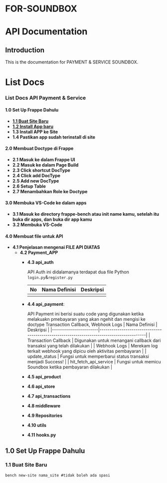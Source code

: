 # FOR-SOUNDBOX

# API Documentation

## Introduction
This is the documentation for PAYMENT & SERVICE SOUNDBOX.

# List Docs

### List Docs API Payment & Service  

#### 1.0 Set Up Frappe Dahulu 
- [**1.1 Buat Site Baru**](#11-Buat-Site-Baru)
- [**1.2 Install App baru**](#12-Install-App-baru)
- **1.3 Install APP ke Site**
- **1.4 Pastikan app sudah terinstall di site**

#### 2.0 Membuat Doctype di Frappe 
- **2.1 Masuk ke dalam Frappe UI**
- **2.2 Masuk ke dalam Page Build**
- **2.3 Click shortcut DocType**
- **2.4 Click add DocType**
- **2.5 Add new DocType**
- **2.6 Setup Table**
- **2.7 Menambahkan Role ke Doctype**

#### 3.0 Membuka VS-Code ke dalam apps
- **3.1 Masuk ke directory frappe-bench atau init name kamu, setelah itu buka dir apps, dan buka dir app kamu**
- **3.2 Membuka VS-Code**

#### 4.0 Membuat file untuk API

- **4.1 Penjelasan mengenai FILE API DIATAS**
    - **4.2 Payment_APP**
        - **4.3 api_auth**

           API Auth ini didalamanya terdapat dua file Python `login.py`&`register.py`
          
          | No | Nama Definisi | Deskripsi |
          |----|---------------|-----------|
          |    |               |           |

        - **4.4 api_payment**:

          API Payment ini berisi suatu code yang digunakan ketika melakuakn pmebayaran yang akan ngehit dan mengisi ke doctype Transaction Callback, Webhook Logs 
          | Nama Definisi              | Deskripsi                                                                                |
          |-----------------------|------------------------------------------------------------------------------------------|
          | Transaction Callback  | Digunakan untuk menangani callback dari transaksi yang telah dilakukan                    |
          | Webhook Logs          | Merekam log terkait webhook yang dipicu oleh aktivitas pembayaran                          |
          | update_status         | Fungsi untuk memperbarui status transaksi menjadi Success!                               |
          | hit_fetch_api_service | Fungsi untuk memicu Soundbox ketika pembayaran dilakukan                                  |
        - **4.5 api_product**
        - **4.6 api_store**
        - **4.7 api_transactions**
        - **4.8 middleware**
        - **4.9 Repositories**
        - **4.10 utils**
        - **4.11 hooks.py**

## 1.0 Set Up Frappe Dahulu
### 1.1 Buat Site Baru 

    bench new-site nama_site #tidak boleh ada spasi

